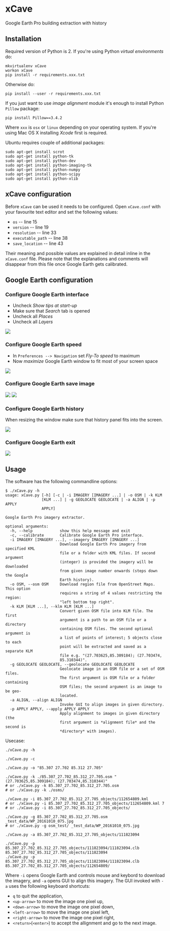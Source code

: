 # xCave #
Google Earth Pro building extraction with history

## Installation ##
Required version of Python is 2. If you're using Python *virtual environments* do:
```
mkvirtualenv xCave
workon xCave
pip install -r requirements.xxx.txt
```

Otherwise do:
```
pip install --user -r requirements.xxx.txt
```

If you just want to use *image alignment* module it's enough to install Python `Pillow` package:
```
pip install Pillow==3.4.2
```

Where `xxx` is `osx` or `linux` depending on your operating system. If you're using Mac OS X installing *Xcode* first is required.

Ubuntu requires couple of additional packages:
```
sudo apt-get install scrot
sudo apt-get install python-tk
sudo apt-get install python-dev
sudo apt-get install python-imaging-tk
sudo apt-get install python-numpy
sudo apt-get install python-scipy
sudo apt-get install python-xlib
```

## xCave configuration ##
Before `xCave` can be used it needs to be configured. Open `xCave.conf` with your favourite text editor and set the following values:
* `os` -- line 15
* `version` -- line 19
* `resolution` -- line 33
* `executable_path` -- line 38
* `save_location` -- line 43

Their meaning and possible values are explained in detail inline in the `xCave.conf` file. Please note that the explanations and comments will disappear from this file once Google Earth gets calibrated.

## Google Earth configuration ##
### Configure Google Earth interface ###
- Uncheck *Show tips at start-up*
- Make sure that *Search* tab is opened
- Uncheck all *Places*
- Uncheck all *Layers*

![](docs/ge_p.png "")

### Configure Google Earth speed ###
- In `Preferences --> Navigation` set *Fly-To speed* to maximum
- Now *maximize* Google Earth window to fit most of your screen space

![](docs/ge_fs.png "")

### Configure Google Earth save image ###
![](docs/ge_im.png "")
![](docs/ge_in.png "")

### Configure Google Earth history ###
When resizing the window make sure that history panel fits into the screen.

![](docs/ge_h.png "")

### Configure Google Earth exit ###
![](./docs/ge_q.png "")

## Usage ##
The software has the following commandline options:
```
$ ./xCave.py -h
usage: xCave.py [-h] [-c | -i IMAGERY [IMAGERY ...] | -o OSM | -k KLM
                [KLM ...] | -g GEOLOCATE GEOLOCATE | -a ALIGN | -p APPLY
                APPLY]

Google Earth Pro imagery extractor.

optional arguments:
  -h, --help            show this help message and exit
  -c, --calibrate       Calibrate Google Earth Pro interface.
  -i IMAGERY [IMAGERY ...], --imagery IMAGERY [IMAGERY ...]
                        Download Google Earth Pro imagery from specified KML
                        file or a folder with KML files. If second argument
                        (integer) is provided the imagery will be downloaded
                        from given image number onwards (steps down the Google
                        Earth history).
  -o OSM, --osm OSM     Download region file from OpenStreet Maps. This option
                        requires a string of 4 values restricting the region:
                        "left bottom top right".
  -k KLM [KLM ...], --klm KLM [KLM ...]
                        Convert given OSM file into KLM file. The first
                        argument is a path to an OSM file or a directory
                        containing OSM files. The second optional argument is
                        a list of points of interest; 5 objects close to each
                        point will be extracted and saved as a separate KLM
                        file e.g. "(27.703625,85.309184); (27.703474,
                        85.310344)".
  -g GEOLOCATE GEOLOCATE, --geolocate GEOLOCATE GEOLOCATE
                        Geolocate image in an OSM file or a set of OSM files.
                        The first argument is OSM file or a folder containing
                        OSM files; the second argument is an image to be geo-
                        located.
  -a ALIGN, --align ALIGN
                        Invoke GUI to align images in given directory.
  -p APPLY APPLY, --apply APPLY APPLY
                        Apply alignment to images in given directory (the
                        first argument is *alignment file* and the second is
                        *directory* with images).
```

Usecase:
```
./xCave.py -h

./xCave.py -c

./xCave.py -o "85.307 27.702 85.312 27.705"

./xCave.py -k ./85.307_27.702_85.312_27.705.osm "(27.703625,85.309184); (27.703474,85.310344)"
# or ./xCave.py -k 85.307_27.702_85.312_27.705.osm
# or ./xCave.py -k ./osms/

./xCave.py -i 85.307_27.702_85.312_27.705_objects/112654809.kml
# or ./xCave.py -i 85.307_27.702_85.312_27.705_objects/112654809.kml 7
# or ./xCave.py -i 85.307_27.702_85.312_27.705_objects/

./xCave.py -g 85.307_27.702_85.312_27.705.osm _test_data/WP_20161010_075.jpg
# or ./xCave.py -g osm_test/ _test_data/WP_20161010_075.jpg

./xCave.py -a 85.307_27.702_85.312_27.705_objects/111823094

./xCave.py -p 85.307_27.702_85.312_27.705_objects/111823094/111823094.clb 85.307_27.702_85.312_27.705_objects/111823094
./xCave.py -p 85.307_27.702_85.312_27.705_objects/111823094/111823094.clb 85.307_27.702_85.312_27.705_objects/112654809/
```

Where `-i` opens Google Earth and controls mouse and keybord to download the imagery, and `-a` opens GUI to align this imagery. The GUI invoked with `-a` uses the following keyboard shortcuts:
* `q` to quit the application,
* `<up-arrow>` to move the image one pixel up,
* `<down-arrow>` to move the image one pixel down,
* `<left-arrow>` to move the image one pixel left,
* `<right-arrow>` to move the image one pixel right,
* `<return>`(`<enter>`) to accept the allignment and go to the next image.
